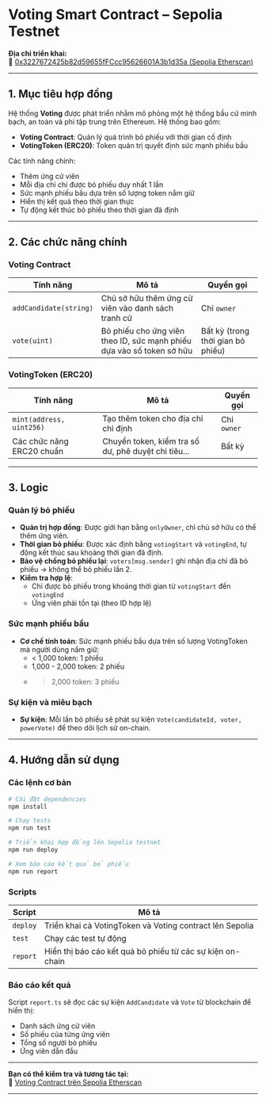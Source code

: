 # Voting Smart Contract – Sepolia Testnet

**Địa chỉ triển khai:**  
🔗 [0x3227672425b82d59655fFCcc95626601A3b1d35a (Sepolia Etherscan)](https://sepolia.etherscan.io/address/0x3227672425b82d59655fFCcc95626601A3b1d35a)

---

## 1. Mục tiêu hợp đồng

Hệ thống **Voting** được phát triển nhằm mô phỏng một hệ thống bầu cử minh bạch, an toàn và phi tập trung trên Ethereum. Hệ thống bao gồm:

- **Voting Contract**: Quản lý quá trình bỏ phiếu với thời gian cố định
- **VotingToken (ERC20)**: Token quản trị quyết định sức mạnh phiếu bầu

Các tính năng chính:

- Thêm ứng cử viên
- Mỗi địa chỉ chỉ được bỏ phiếu duy nhất 1 lần
- Sức mạnh phiếu bầu dựa trên số lượng token nắm giữ
- Hiển thị kết quả theo thời gian thực
- Tự động kết thúc bỏ phiếu theo thời gian đã định

---

## 2. Các chức năng chính

### Voting Contract

| Tính năng                  | Mô tả                                                                 | Quyền gọi        |
|---------------------------|----------------------------------------------------------------------|------------------|
| `addCandidate(string)`    | Chủ sở hữu thêm ứng cử viên vào danh sách tranh cử                  | Chỉ `owner`      |
| `vote(uint)`              | Bỏ phiếu cho ứng viên theo ID, sức mạnh phiếu dựa vào số token sở hữu | Bất kỳ (trong thời gian bỏ phiếu) |

### VotingToken (ERC20)

| Tính năng                  | Mô tả                                                                 | Quyền gọi        |
|---------------------------|----------------------------------------------------------------------|------------------|
| `mint(address, uint256)`  | Tạo thêm token cho địa chỉ chỉ định                                   | Chỉ `owner`      |
| Các chức năng ERC20 chuẩn | Chuyển token, kiểm tra số dư, phê duyệt chi tiêu...                | Bất kỳ           |


---

## 3. Logic

### Quản lý bỏ phiếu

- **Quản trị hợp đồng**: Được giới hạn bằng `onlyOwner`, chỉ chủ sở hữu có thể thêm ứng viên.
- **Thời gian bỏ phiếu**: Được xác định bằng `votingStart` và `votingEnd`, tự động kết thúc sau khoảng thời gian đã định.
- **Bảo vệ chống bỏ phiếu lại**: `voters[msg.sender]` ghi nhận địa chỉ đã bỏ phiếu → không thể bỏ phiếu lần 2.
- **Kiểm tra hợp lệ**:
  - Chỉ được bỏ phiếu trong khoảng thời gian từ `votingStart` đến `votingEnd`
  - Ứng viên phải tồn tại (theo ID hợp lệ)

### Sức mạnh phiếu bầu

- **Cơ chế tính toán**: Sức mạnh phiếu bầu dựa trên số lượng VotingToken mà người dùng nắm giữ:
  - < 1,000 token: 1 phiếu
  - 1,000 - 2,000 token: 2 phiếu
  - > 2,000 token: 3 phiếu

### Sự kiện và miêu bạch

- **Sự kiện**: Mỗi lần bỏ phiếu sẽ phát sự kiện `Vote(candidateId, voter, powerVote)` để theo dõi lịch sử on-chain.

---

## 4. Hướng dẫn sử dụng

### Các lệnh cơ bản

```bash
# Cài đặt dependencies
npm install

# Chạy tests
npm run test

# Triển khai hợp đồng lên Sepolia testnet
npm run deploy

# Xem báo cáo kết quả bỏ phiếu
npm run report
```

### Scripts

| Script | Mô tả |
|--------|-------|
| `deploy` | Triển khai cả VotingToken và Voting contract lên Sepolia |
| `test` | Chạy các test tự động |
| `report` | Hiển thị báo cáo kết quả bỏ phiếu từ các sự kiện on-chain |

### Báo cáo kết quả

Script `report.ts` sẽ đọc các sự kiện `AddCandidate` và `Vote` từ blockchain để hiển thị:

- Danh sách ứng cử viên
- Số phiếu của từng ứng viên
- Tổng số người bỏ phiếu
- Ứng viên dẫn đầu

---

**Bạn có thể kiểm tra và tương tác tại:**  
📎 [Voting Contract trên Sepolia Etherscan](https://sepolia.etherscan.io/address/0x3227672425b82d59655fFCcc95626601A3b1d35a)

---
